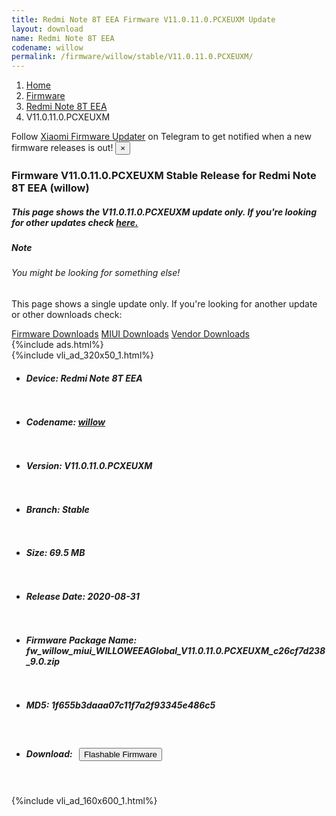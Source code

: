 ```yaml
---
title: Redmi Note 8T EEA Firmware V11.0.11.0.PCXEUXM Update
layout: download
name: Redmi Note 8T EEA
codename: willow
permalink: /firmware/willow/stable/V11.0.11.0.PCXEUXM/
---
```

<nav aria-label="breadcrumb">
    <ol class="breadcrumb">
        <li class="breadcrumb-item"><a href="/">Home</a></li>
        <li class="breadcrumb-item"><a href="/firmware/">Firmware</a></li>
        <li class="breadcrumb-item"><a href="/firmware/willow/">Redmi Note 8T EEA</a></li>
        <li class="breadcrumb-item active" aria-current="page">V11.0.11.0.PCXEUXM</li>
    </ol>
</nav>
<div class="alert alert-primary alert-dismissible fade show" role="alert">
    Follow <a href="https://t.me/XiaomiFirmwareUpdater" class="alert-link">Xiaomi Firmware Updater</a> on Telegram to get
    notified when a new firmware releases is out!
    <button type="button" class="close" data-dismiss="alert" aria-label="Close">
        <span aria-hidden="true">&times;</span>
    </button>
</div>
<div class="col-12 mx-auto">
    <h3 class="title bg-light p-2 rounded">Firmware V11.0.11.0.PCXEUXM Stable Release for Redmi Note 8T EEA (willow)</h3>
    <h5>This page shows the V11.0.11.0.PCXEUXM update only. If you're looking for other updates check
        <a href="/firmware/willow/">here.</a></h5>
    <div class="card">
        <div class="card-body">
            <h5 class="card-title">Note</h5>
            <h6 class="card-subtitle mb-2 text-muted">You might be looking for something else!</h6>
            <p class="card-text">This page shows a single update only.
                If you're looking for another update or other downloads check:</p>
            <a href="/firmware/" class="card-link">Firmware Downloads</a>
            <a href="/miui/" class="card-link">MIUI Downloads</a>
            <a href="/vendor/" class="card-link">Vendor Downloads</a>
        </div>
    </div>
    {%include ads.html%}
    <div class="row justify-content-center">
        <div class="col-10" id="downloads">
                    <div class="card card-body">
            {%include vli_ad_320x50_1.html%}
            <ul class="list-unstyled">
                <li style="padding-bottom: 10px;">
                    <h5><b>Device: </b>Redmi Note 8T EEA</h5>
                </li>
                <li style="padding-bottom: 10px;">
                    <h5><b>Codename: </b> <a href="/firmware/willow/" target="_blank">willow</a> </h5>
                </li>
                <li style="padding-bottom: 10px;">
                    <h5><b>Version: </b>V11.0.11.0.PCXEUXM</h5>
                </li>
                <li style="padding-bottom: 10px;">
                    <h5><b>Branch: </b>Stable</h5>
                </li>
                <li style="padding-bottom: 10px;">
                    <h5><b>Size: </b>69.5 MB</h5>
                </li>
                <li style="padding-bottom: 10px;">
                    <h5><b>Release Date: </b>2020-08-31</h5>
                </li>
                <li style="padding-bottom: 10px;">
                    <h5><b>Firmware Package Name: </b><span id="filename" class="text-dark">fw_willow_miui_WILLOWEEAGlobal_V11.0.11.0.PCXEUXM_c26cf7d238_9.0.zip</span></h5>
                </li>
                <li style="padding-bottom: 10px;">
                    <h5><b>MD5: </b><span id="md5" class="text-muted">1f655b3daaa07c11f7a2f93345e486c5</span></h5>
                </li>
                <li style="padding-bottom: 10px;">
                    <h5><b>Download: </b><button type="button" id="download" class="btn btn-primary"
                    style="margin: 7px;" onclick="redirect('fw_willow_miui_WILLOWEEAGlobal_V11.0.11.0.PCXEUXM_c26cf7d238_9.0.zip'); return false;"><i class="fa fa-download"></i> Flashable Firmware</button></h5>
                </li>
            </ul>
        </div>
        </div>
        {%include vli_ad_160x600_1.html%}
    </div>
</div>

